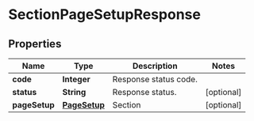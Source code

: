 
# SectionPageSetupResponse

## Properties
Name | Type | Description | Notes
------------ | ------------- | ------------- | -------------
**code** | **Integer** | Response status code. | 
**status** | **String** | Response status. |  [optional]
**pageSetup** | [**PageSetup**](PageSetup.md) | Section |  [optional]



